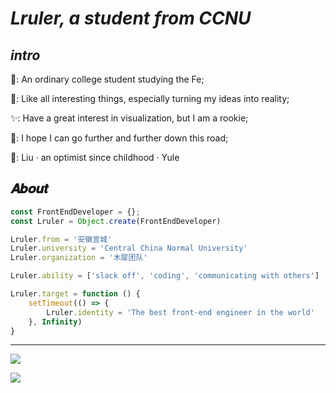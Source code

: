 # *Lruler, a student from CCNU*

## *intro*

💁: An ordinary college student studying the Fe;

🙈: Like all interesting things, especially turning my ideas into reality;

✨: Have a great interest in visualization, but I am a rookie;

💖: I hope I can go further and further down this road;

💪: Liu · an optimist since childhood · Yule

## 𝑨𝒃𝒐𝒖𝒕

```js
const FrontEndDeveloper = {};
const Lruler = Object.create(FrontEndDeveloper)

Lruler.from = '安徽宣城'
Lruler.university = 'Central China Normal University'
Lruler.organization = '木犀团队'

Lruler.ability = ['slack off', 'coding', 'communicating with others']

Lruler.target = function () {
    setTimeout(() => {
        Lruler.identity = 'The best front-end engineer in the world'
    }, Infinity)
}
```

****

![](https://github-readme-stats.vercel.app/api?username=Lruler)

![](https://github-profile-trophy.vercel.app/?username=Lruler&rank=S,AAA,AA,A,B,C)
